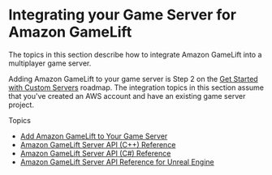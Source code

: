 # Integrating your Game Server for Amazon GameLift<a name="gamelift-sdk-server"></a>

The topics in this section describe how to integrate Amazon GameLift into a multiplayer game server\.

Adding Amazon GameLift to your game server is Step 2 on the [Get Started with Custom Servers](gamelift-integration.md) roadmap\. The integration topics in this section assume that you've created an AWS account and have an existing game server project\.

Topics
+ [Add Amazon GameLift to Your Game Server](gamelift-sdk-server-api.md)
+ [Amazon GameLift Server API \(C\+\+\) Reference](integration-server-sdk-cpp-ref.md)
+ [Amazon GameLift Server API \(C\#\) Reference](integration-server-sdk-csharp-ref.md)
+ [Amazon GameLift Server API Reference for Unreal Engine](integration-server-sdk-unreal-ref.md)